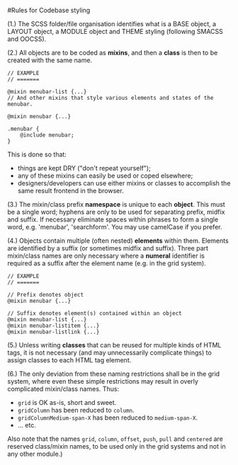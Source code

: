 #Rules for Codebase styling

(1.) The SCSS folder/file organisation identifies what is a BASE object, a LAYOUT object, a MODULE object and THEME styling (following SMACSS and OOCSS).

(2.) All objects are to be coded as **mixins**, and then a **class** is then to be created with the same name.

```
// EXAMPLE
// =======

@mixin menubar-list {...}
// And other mixins that style various elements and states of the menubar.

@mixin menubar {...}

.menubar {
    @include menubar;
}
```

This is done so that:
- things are kept DRY ("don't repeat yourself");
- any of these mixins can easily be used or coped elsewhere;
- designers/developers can use either mixins or classes to accomplish the same result frontend in the browser.

(3.) The mixin/class prefix **namespace** is unique to each **object**. This must be a single word; hyphens are only to be used for separating prefix, midfix and suffix. If necessary eliminate spaces within phrases to form a single word, e.g. 'menubar', 'searchform'. You may use camelCase if you prefer.

(4.) Objects contain multiple (often nested) **elements** within them. Elements are identified by a suffix (or sometimes midfix and suffix). Three part mixin/class names are only necessary where a **numeral** identifier is required as a suffix after the element name (e.g. in the grid system).

```
// EXAMPLE
// =======

// Prefix denotes object
@mixin menubar {...}

// Suffix denotes element(s) contained within an object
@mixin menubar-list {...}
@mixin menubar-listitem {...}
@mixin menubar-listlink {...}
```

(5.) Unless writing **classes** that can be reused for multiple kinds of HTML tags, it is not necessary (and may unnecessarily complicate things) to assign classes to each HTML tag element.

(6.) The only deviation from these naming restrictions shall be in the grid system, where even these simple restrictions may result in overly complicated mixin/class names. Thus:
- `grid` is OK as-is, short and sweet.
- `gridColumn` has been reduced to `column`.
- `gridColumnMedium-span-X` has been reduced to `medium-span-X`.
- ... etc.

Also note that the names `grid`, `column`, `offset`, `push`, `pull` and `centered` are reserved class/mixin names, to be used only in the grid systems and not in any other module.)
